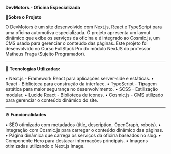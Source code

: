 **DevMotors - Oficina Especializada**

📌**Sobre o Projeto**

O DevMotors é um site desenvolvido com Next.js, React e TypeScript para uma oficina automotiva especializada. O projeto apresenta um layout dinâmico que exibe os serviços da oficina e é integrado ao Cosmic.js, um CMS usado para gerenciar o conteúdo das páginas.
Este projeto foi desenvolvido no Curso FullStack Pro do módulo NextJS do professor Matheus Fraga (Sujeito Programador).
________________________________________
🚀 **Tecnologias Utilizadas:**

•	Next.js - Framework React para aplicações server-side e estáticas.
•	React - Biblioteca para construção da interface.
•	TypeScript - Tipagem estática para maior segurança no desenvolvimento.
•	SCSS - Estilização modular.
•	Lucide React - Biblioteca de ícones.
•	Cosmic.js - CMS utilizado para gerenciar o conteúdo dinâmico do site.
________________________________________
⚙️ **Funcionalidades**

•	SEO otimizado com metadados (title, description, OpenGraph, robots).
•	Integração com Cosmic.js para carregar o conteúdo dinâmico das páginas.
•	Página dinâmica que carrega os serviços da oficina baseados no slug.
•	Componente Hero para destacar informações principais.
•	Imagens otimizadas utilizando o Next.js Image.

